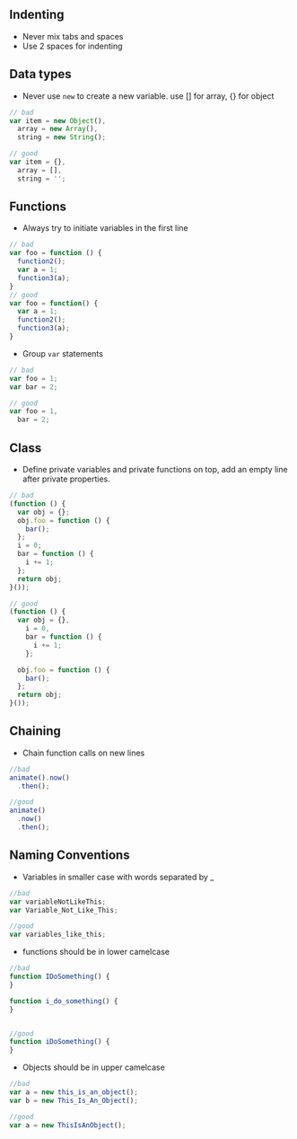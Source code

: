 ## Indenting
* Never mix tabs and spaces
* Use 2 spaces for indenting

## Data types
* Never use `new` to create a new variable. use [] for array, {} for object

```javascript
// bad
var item = new Object(),
  array = new Array(),
  string = new String();

// good
var item = {},
  array = [],
  string = '';
```

## Functions
* Always try to initiate variables in the first line

```javascript
// bad
var foo = function () {
  function2();
  var a = 1;
  function3(a);
}
// good
var foo = function() {
  var a = 1;
  function2();
  function3(a);
}
```

* Group `var` statements

```javascript
// bad
var foo = 1;
var bar = 2;

// good
var foo = 1,
  bar = 2;
```

## Class
* Define private variables and private functions on top, add an empty line after private properties.

```javascript
// bad
(function () {
  var obj = {};
  obj.foo = function () {
    bar();
  };
  i = 0;
  bar = function () {
    i += 1;
  };
  return obj;
}());

// good
(function () {
  var obj = {},
    i = 0,
    bar = function () {
      i += 1;
    };

  obj.foo = function () {
    bar();
  };
  return obj;
}());
```

## Chaining
* Chain function calls on new lines

```javascript
//bad
animate().now()
  .then();

//good
animate()
  .now()
  .then();
```

## Naming Conventions
* Variables in smaller case with words separated by _

```javascript
//bad
var variableNotLikeThis;
var Variable_Not_Like_This;

//good
var variables_like_this;
```

* functions should be in lower camelcase

```javascript
//bad
function IDoSomething() {
}

function i_do_something() {
}


//good
function iDoSomething() {
}
```

* Objects should be in upper camelcase

```javascript
//bad
var a = new this_is_an_object();
var b = new This_Is_An_Object();

//good
var a = new ThisIsAnObject();
```
